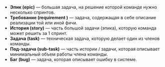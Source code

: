 - **Эпик (epic)** — большая задача, на решение которой команде нужно несколько спринтов.
- **Требование (requirement )** — задача, содержащая в себе описание реализации той или иной фичи.
- **История (story)** — часть большой задачи (эпика), которую команда может решить за 1 спринт.
- **Задача (task)** — техническая задача, которую делает один из членов команды.
- **Под-задача (sub-task)** — часть истории / задачи, которая описывает минимальный объем работы члена команды.
- **Баг (bug)** — задача, которая описывает ошибку в системе.
